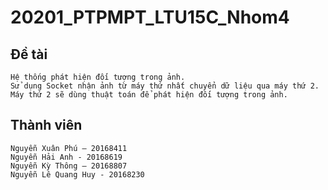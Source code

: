 # 20201_PTPMPT_LTU15C_Nhom4
## Đề tài
```
Hệ thống phát hiện đối tượng trong ảnh.
Sử dụng Socket nhận ảnh từ máy thứ nhất chuyển dữ liệu qua máy thứ 2.
Máy thứ 2 sẽ dùng thuật toán để phát hiện đối tượng trong ảnh.
```
## Thành viên
```
Nguyễn Xuân Phú – 20168411
Nguyễn Hải Anh - 20168619
Nguyễn Kỳ Thông – 20168807
Nguyễn Lê Quang Huy - 20168230
```
